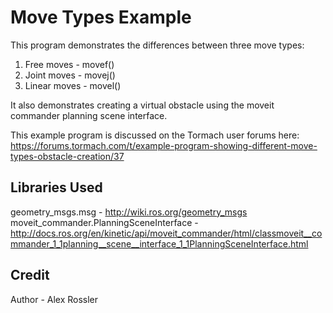# Move Types Example

This program demonstrates the differences between three move types:
1. Free moves   - movef()
2. Joint moves  - movej()
3. Linear moves - movel()

It also demonstrates creating a virtual obstacle using the moveit commander planning scene interface.

This example program is discussed on the Tormach user forums here: https://forums.tormach.com/t/example-program-showing-different-move-types-obstacle-creation/37

## Libraries Used
geometry_msgs.msg - http://wiki.ros.org/geometry_msgs
moveit_commander.PlanningSceneInterface - http://docs.ros.org/en/kinetic/api/moveit_commander/html/classmoveit__commander_1_1planning__scene__interface_1_1PlanningSceneInterface.html

## Credit
Author - Alex Rossler